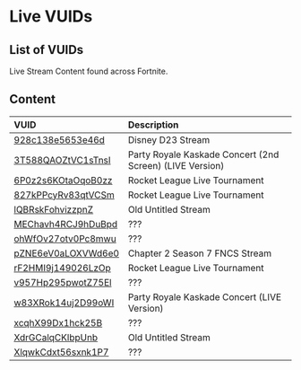 # Live VUIDs

## List of VUIDs

Live Stream Content found across Fortnite.

## Content

| VUID                                                 | Description                                              |
| :--------------------------------------------------- | :-------------------------                               |
| [928c138e5653e46d](blurls/928c138e5653e46d.json)     | Disney D23 Stream                                        |
| [3T588QAOZtVC1sTnsI](blurls/3T588QAOZtVC1sTnsI.json) | Party Royale Kaskade Concert (2nd Screen) (LIVE Version) |
| [6P0z2s6KOtaOqoB0zz](blurls/6P0z2s6KOtaOqoB0zz.json) | Rocket League Live Tournament                            |
| [827kPPcyRv83qtVCSm](blurls/827kPPcyRv83qtVCSm.json) | Rocket League Live Tournament                            |
| [lQBRskFohvizzpnZ](blurls/lQBRskFohvizzpnZ.json)     | Old Untitled Stream                                      |
| [MEChavh4RCJ9hDuBpd](blurls/MEChavh4RCJ9hDuBpd.json) | ???                                                      |
| [ohWfOv27otv0Pc8mwu](blurls/ohWfOv27otv0Pc8mwu.json) | ???                                                      |
| [pZNE6eV0aLOXVWd6e0](blurls/pZNE6eV0aLOXVWd6e0.json) | Chapter 2 Season 7 FNCS Stream                           |
| [rF2HMI9j149026LzOp](blurls/rF2HMI9j149026LzOp.json) | Rocket League Live Tournament                            |
| [v957Hp295pwotZ75El](blurls/v957Hp295pwotZ75El.json) | ???                                                      |
| [w83XRok14uj2D99oWI](blurls/w83XRok14uj2D99oWI.json) | Party Royale Kaskade Concert (LIVE Version)              |
| [xcqhX99Dx1hck25B](blurls/xcqhX99Dx1hck25B.json)     | ???                                                      |
| [XdrGCalqCKlbpUnb](blurls/XdrGCalqCKlbpUnb.json)     | Old Untitled Stream                                      |
| [XlqwkCdxt56sxnk1P7](blurls/XlqwkCdxt56sxnk1P7.json) | ???                                                      |